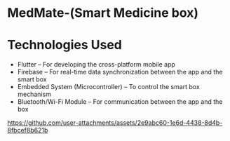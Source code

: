 # MedMate-(Smart Medicine box)



  # Technologies Used
- Flutter – For developing the cross-platform mobile app
- Firebase – For real-time data synchronization between the app and the smart box
- Embedded System (Microcontroller) – To control the smart box mechanism
- Bluetooth/Wi-Fi Module – For communication between the app and the box



https://github.com/user-attachments/assets/2e9abc60-1e6d-4438-8d4b-8fbcef8b621b

